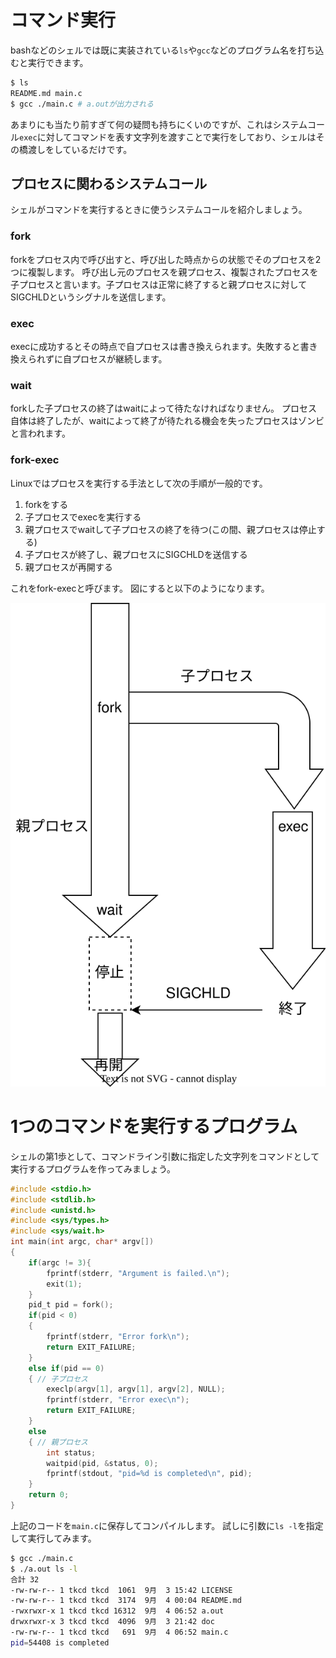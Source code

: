 # コマンド実行
bashなどのシェルでは既に実装されている`ls`や`gcc`などのプログラム名を打ち込むと実行できます。
```sh
$ ls
README.md main.c
$ gcc ./main.c # a.outが出力される
```
あまりにも当たり前すぎて何の疑問も持ちにくいのですが、これはシステムコール`exec`に対してコマンドを表す文字列を渡すことで実行をしており、シェルはその橋渡しをしているだけです。

## プロセスに関わるシステムコール
シェルがコマンドを実行するときに使うシステムコールを紹介しましょう。

### fork
forkをプロセス内で呼び出すと、呼び出した時点からの状態でそのプロセスを2つに複製します。
呼び出し元のプロセスを親プロセス、複製されたプロセスを子プロセスと言います。子プロセスは正常に終了すると親プロセスに対してSIGCHLDというシグナルを送信します。

### exec
execに成功するとその時点で自プロセスは書き換えられます。失敗すると書き換えられずに自プロセスが継続します。

### wait
forkした子プロセスの終了はwaitによって待たなければなりません。
プロセス自体は終了したが、waitによって終了が待たれる機会を失ったプロセスはゾンビと言われます。


### fork-exec
Linuxではプロセスを実行する手法として次の手順が一般的です。

1. forkをする
2. 子プロセスでexecを実行する
3. 親プロセスでwaitして子プロセスの終了を待つ(この間、親プロセスは停止する)
4. 子プロセスが終了し、親プロセスにSIGCHLDを送信する
5. 親プロセスが再開する

これをfork-execと呼びます。
図にすると以下のようになります。

![](/doc/img/fork-exec-wait.svg)

# 1つのコマンドを実行するプログラム
シェルの第1歩として、コマンドライン引数に指定した文字列をコマンドとして実行するプログラムを作ってみましょう。


```c
#include <stdio.h>
#include <stdlib.h>
#include <unistd.h>
#include <sys/types.h>
#include <sys/wait.h>
int main(int argc, char* argv[])
{
    if(argc != 3){
        fprintf(stderr, "Argument is failed.\n");
        exit(1);
    }
    pid_t pid = fork();
    if(pid < 0)
    {
        fprintf(stderr, "Error fork\n");
        return EXIT_FAILURE;
    }
    else if(pid == 0)
    { // 子プロセス
        execlp(argv[1], argv[1], argv[2], NULL);
        fprintf(stderr, "Error exec\n");
        return EXIT_FAILURE;
    }
    else
    { // 親プロセス
        int status;
        waitpid(pid, &status, 0);
        fprintf(stdout, "pid=%d is completed\n", pid);
    }
    return 0;
}
```

上記のコードを`main.c`に保存してコンパイルします。
試しに引数に`ls -l`を指定して実行してみます。
```sh
$ gcc ./main.c
$ ./a.out ls -l
合計 32
-rw-rw-r-- 1 tkcd tkcd  1061  9月  3 15:42 LICENSE
-rw-rw-r-- 1 tkcd tkcd  3174  9月  4 00:04 README.md
-rwxrwxr-x 1 tkcd tkcd 16312  9月  4 06:52 a.out
drwxrwxr-x 3 tkcd tkcd  4096  9月  3 21:42 doc
-rw-rw-r-- 1 tkcd tkcd   691  9月  4 06:52 main.c
pid=54408 is completed
```
